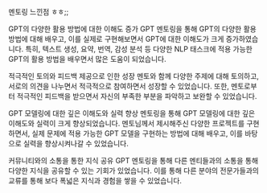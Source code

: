 멘토링 느낀점 ㅎㅎ;;

GPT의 다양한 활용 방법에 대한 이해도 증가
GPT 멘토링을 통해 GPT의 다양한 활용 방법에 대해 배우고, 이를 실제로 구현해보면서 GPT에 대한 이해도가 크게 증가하였습니다. 특히, 텍스트 생성, 요약, 번역, 감성 분석 등 다양한 NLP 태스크에 적용 가능한 GPT의 활용 방법을 배우면서 많은 도움이 되었습니다.

적극적인 토의와 피드백 제공으로 인한 성장
멘토와 함께 다양한 주제에 대해 토의하고, 서로의 의견을 나누면서 적극적으로 참여하면서 성장할 수 있었습니다. 또한, 멘토로부터 적극적인 피드백을 받으면서 자신의 부족한 부분을 파악하고 보완할 수 있었습니다.

GPT 모델링에 대한 깊은 이해도와 실력 향상
멘토링을 통해 GPT 모델링에 대한 깊은 이해도와 실력이 크게 향상되었습니다. 멘토님께서 제시해주신 다양한 프로젝트를 구현하면서, 실제 문제에 적용 가능한 GPT 모델을 구현하는 방법에 대해 배우고, 이를 바탕으로 실력을 향상시켜나갈 수 있었습니다.

커뮤니티와의 소통을 통한 지식 공유
GPT 멘토링을 통해 다른 멘티들과의 소통을 통해 다양한 지식을 공유할 수 있는 기회가 있었습니다. 이를 통해 다른 분야의 전문가들과의 교류를 통해 보다 폭넓은 지식과 경험을 쌓을 수 있었습니다.
